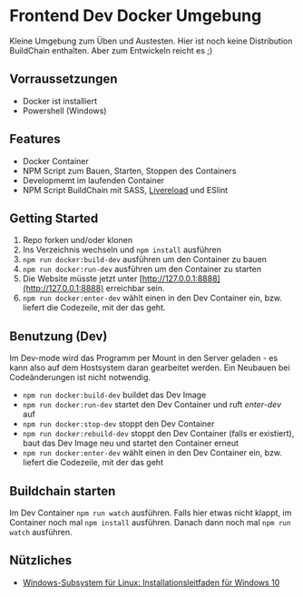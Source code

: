 # Frontend Dev Docker Umgebung
Kleine Umgebung zum Üben und Austesten. Hier ist noch keine Distribution BuildChain enthalten. Aber zum Entwickeln reicht es ;)


## Vorraussetzungen
- Docker ist installiert
- Powershell (Windows)

## Features
- Docker Container
- NPM Script zum Bauen, Starten, Stoppen des Containers
- Developmemt im laufenden Container
- NPM Script BuildChain mit SASS, [Livereload](http://livereload.com/extensions/) und ESlint

## Getting Started
1. Repo forken und/oder klonen
2. Ins Verzeichnis wechseln und `npm install` ausführen
3. `npm run docker:build-dev` ausführen um den Container zu bauen
3. `npm run docker:run-dev` ausführen um den Container zu starten
4. Die Website müsste jetzt unter [http://127.0.0.1:8888](http://127.0.0.1:8888) erreichbar sein.
5. `npm run docker:enter-dev` wählt einen in den Dev Container ein, bzw. liefert die Codezeile, mit der das geht. 

## Benutzung (Dev)
Im Dev-mode wird das Programm per Mount in den Server geladen - es kann also auf dem Hostsystem daran gearbeitet werden. Ein Neubauen bei Codeänderungen ist nicht notwendig.
- `npm run docker:build-dev` buildet das Dev Image
- `npm run docker:run-dev` startet den Dev Container und ruft *enter-dev* auf
- `npm run docker:stop-dev` stoppt den Dev Container
- `npm run docker:rebuild-dev` stoppt den Dev Container (falls er existiert), baut das Dev Image neu und startet den Container erneut
- `npm run docker:enter-dev` wählt einen in den Dev Container ein, bzw. liefert die Codezeile, mit der das geht

## Buildchain starten
Im Dev Container `npm run watch` ausführen. Falls hier etwas nicht klappt, im Container noch mal `npm install` ausführen. Danach dann noch mal `npm run watch` ausführen.

## Nützliches
- [Windows-Subsystem für Linux: Installationsleitfaden für Windows 10](https://docs.microsoft.com/de-de/windows/wsl/install-win10)
